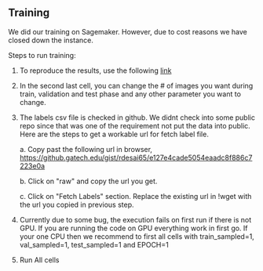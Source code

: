 ## Training

We did our training on Sagemaker. However, due to cost reasons we have closed down the instance.

Steps to run training:

1. To reproduce the results, use the following [link](https://colab.research.google.com/drive/1YexphDBE2YU4Qj6q3IQtN7ckZcHcTQkD#scrollTo=XCr8Ctc42HOV)

2. In the second last cell, you can change the # of images you want during train, validation and test phase and any other parameter you want to change.
3. The labels csv file is checked in github. We didnt check into some public repo since that was one of the requirement not put the data into public. Here are the steps to get a workable url for fetch label file.
    
    a. Copy past the following url in browser, https://github.gatech.edu/gist/rdesai65/e127e4cade5054eaadc8f886c7223e0a
    
    b. Click on "raw" and copy the url you get.
    
    c. Click on "Fetch Labels" section. Replace the existing url in !wget with the url you copied in previous step.
 
 4. Currently due to some bug, the execution fails on first run if there is not GPU. If you are running the code on GPU everything work in first go. If your one CPU then we recommend to first all cells with train_sampled=1, val_sampled=1, test_sampled=1 and EPOCH=1
 
 5. Run All cells
